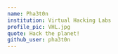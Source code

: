 ```yaml
---
name: Pha3t0n
institution: Virtual Hacking Labs
profile_pic: VHL.jpg
quote: Hack the planet!
github_user: pha3t0n
---
```

